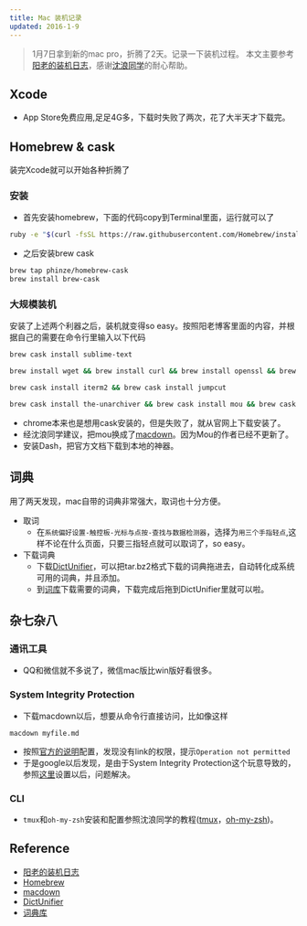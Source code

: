 ```yaml
---
title: Mac 装机记录
updated: 2016-1-9
---
```

> 1月7日拿到新的mac pro，折腾了2天。记录一下装机过程。
> 本文主要参考[阳老的装机日志](http://www.yangzhiping.com/tech/mac3.html)，感谢[沈浪同学](https://github.com/xpgeng)的耐心帮助。

## Xcode
- App Store免费应用,足足4G多，下载时失败了两次，花了大半天才下载完。

## Homebrew & cask

装完Xcode就可以开始各种折腾了

### 安装

- 首先安装homebrew，下面的代码copy到Terminal里面，运行就可以了

```bash
ruby -e "$(curl -fsSL https://raw.githubusercontent.com/Homebrew/install/master/install)"
```

- 之后安装brew cask

```bash
brew tap phinze/homebrew-cask
brew install brew-cask
```

### 大规模装机
安装了上述两个利器之后，装机就变得so easy。按照阳老博客里面的内容，并根据自己的需要在命令行里输入以下代码

```bash
brew cask install sublime-text

brew install wget && brew install curl && brew install openssl && brew install imagemagick && brew install node && brew install zsh && brew install git-flow && brew install python

brew cask install iterm2 && brew cask install jumpcut

brew cask install the-unarchiver && brew cask install mou && brew cask install alfred && brew cask install vlc 
```

- chrome本来也是想用cask安装的，但是失败了，就从官网上下载安装了。
- 经沈浪同学建议，把mou换成了[macdown](http://macdown.uranusjr.com)。因为Mou的作者已经不更新了。
- 安装Dash，把官方文档下载到本地的神器。

## 词典
用了两天发现，mac自带的词典非常强大，取词也十分方便。

- 取词
  - 在`系统偏好设置-触控板-光标与点按-查找与数据检测器`，选择为`用三个手指轻点`,这样不论在什么页面，只要三指轻点就可以取词了，so easy。
- 下载词典
  - 下载[DictUnifier](https://github.com/jjgod/mac-dictionary-kit)，可以把tar.bz2格式下载的词典拖进去，自动转化成系统可用的词典，并且添加。
  - 到[词库](http://abloz.com/huzheng/stardict-dic/zh_CN/)下载需要的词典，下载完成后拖到DictUnifier里就可以啦。

## 杂七杂八

### 通讯工具
- QQ和微信就不多说了，微信mac版比win版好看很多。

### System Integrity Protection
- 下载macdown以后，想要从命令行直接访问，比如像这样

```
macdown myfile.md
```

- 按照[官方的说明](http://macdown.uranusjr.com/blog/post/6/macdown-04/)配置，发现没有link的权限，提示`Operation not permitted`
- 于是google以后发现，是由于System Integrity Protection这个玩意导致的，参照[这里](http://stackoverflow.com/questions/32659348/operation-not-permitted-when-on-root-el-capitan-rootless-disabled)设置以后，问题解决。

### CLI
- `tmux`和`oh-my-zsh`安装和配置参照沈浪同学的教程([tmux](https://xpgeng.gitbooks.io/omooc2py/content/guide/Tmux-Guide.html)，[oh-my-zsh](https://xpgeng.gitbooks.io/omooc2py/content/guide/Oh-my-zsh-guide.html))。

## Reference
- [阳老的装机日志](http://www.yangzhiping.com/tech/mac3.html)
- [Homebrew](http://brew.sh)
- [macdown](http://macdown.uranusjr.com)
- [DictUnifier](https://github.com/jjgod/mac-dictionary-kit)
- [词典库](http://abloz.com/huzheng/stardict-dic/zh_CN/)